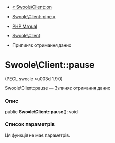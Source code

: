 - [« Swoole\Client::on](swoole-client.on.md)
- [Swoole\Client::pipe »](swoole-client.pipe.md)

- [PHP Manual](index.md)
- [Swoole\Client](class.swoole-client.md)
- Припиняє отримання даних

# Swoole\Client::pause

(PECL swoole \>u003d 1.9.0)

Swoole\Client::pause — Зупиняє отримання даних

### Опис

public **Swoole\Client::pause**(): void

### Список параметрів

Ця функція не має параметрів.

